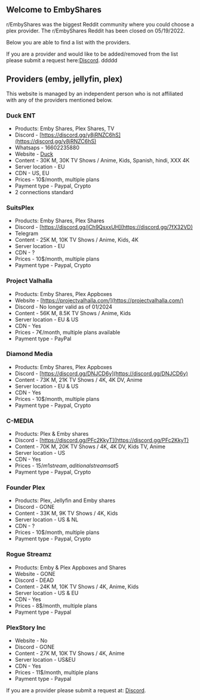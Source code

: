 ## Welcome to EmbyShares

r/EmbyShares was the biggest Reddit community where you could choose a plex provider. The r/EmbyShares Reddit has been closed on 05/19/2022.

Below you are able to find a list with the providers.

If you are a provider and would like to be added/removed from the list please submit a request here:[Discord](https://discord.gg/4d9q4cyMbD).
ddddd
## Providers (emby, jellyfin, plex)
This website is managed by an independent person who is not affiliated with any of the providers mentioned below.

### Duck ENT
- Products: Emby Shares, Plex Shares, TV
- Discord - [https://discord.gg/y8jRNZC6hS](https://discord.gg/y8jRNZC6hS)
- Whatsaps - 16602235880
- Website - [Duck](http://www.ducktv.ing)
- Content - 30K M, 30K TV Shows / Anime, Kids, Spanish, hindi, XXX 4K
- Server location - EU
- CDN - US, EU 
- Prices - 10$/month, multiple plans
- Payment type - Paypal, Crypto
- 2 connections standard 


### SuitsPlex
- Products: Emby Shares, Plex Shares
- Discord - [https://discord.gg/jCh9QsxxUH](https://discord.gg/7fX32VD)
- Telegram
- Content - 25K M, 10K TV Shows / Anime, Kids, 4K
- Server location - EU
- CDN - ?
- Prices - 10$/month, multiple plans
- Payment type - Paypal, Crypto

### Project Valhalla
- Products: Emby Shares, Plex Appboxes
- Website - [https://projectvalhalla.com/](https://projectvalhalla.com/)
- Discord - No longer valid as of 01/2024
- Content - 56K M, 8.5K TV Shows / Anime, Kids
- Server location - EU & US
- CDN - Yes
- Prices - 7€/month, multiple plans available
- Payment type - PayPal 

### Diamond Media
- Products: Emby Shares, Plex Appboxes
- Discord - [https://discord.gg/DNJCD6y](https://discord.gg/DNJCD6y)
- Content - 73K M, 21K TV Shows / 4K, 4K DV, Anime
- Server location - EU & US
- CDN - Yes
- Prices - 10$/month, multiple plans
- Payment type - Paypal, Crypto

### C-MEDIA
- Products: Plex & Emby shares
- Discord - [https://discord.gg/PFc2KkyT](https://discord.gg/PFc2KkyT)
- Content - 70K M, 20K TV Shows / 4K, 4K DV, Kids TV, Anime
- Server location - US
- CDN - Yes
- Prices - $15/m 1 stream, aditional streams at 5$
- Payment type - Paypal, Crypto

### Founder Plex
- Products: Plex, Jellyfin and Emby shares
- Discord - GONE
- Content - 33K M, 9K TV Shows / 4K, Kids
- Server location - US & NL
- CDN - ?
- Prices - 10$/month, multiple plans
- Payment type - Paypal, Crypto

### Rogue Streamz
- Products: Emby & Plex Appboxes and Shares
- Website - GONE
- Discord -  DEAD
- Content - 24K M, 10K TV Shows / 4K, Anime, Kids
- Server location - US & EU
- CDN - Yes
- Prices - 8$/month, multiple plans
- Payment type - Paypal

### PlexStory Inc
- Website - No
- Discord -  GONE
- Content - 27K M, 10K TV Shows / 4K, Anime 
- Server location - US&EU
- CDN - Yes
- Prices - 11$/month, multiple plans
- Payment type - Paypal

If you are a provider please submit a request at: [Discord](https://discord.gg/4d9q4cyMbD).
